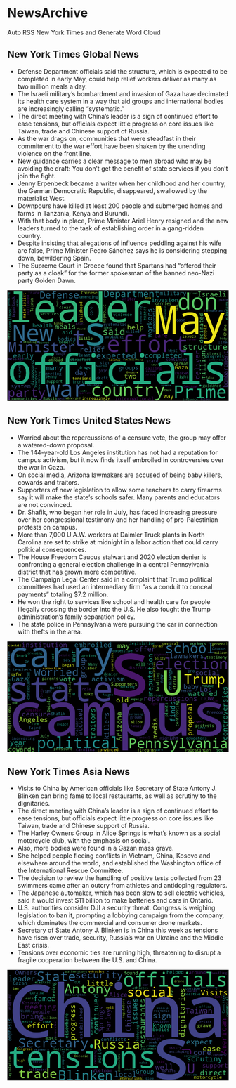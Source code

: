 # NewsArchive
Auto RSS New York Times and Generate Word Cloud

## New York Times Global News
* Defense Department officials said the structure, which is expected to be completed in early May, could help relief workers deliver as many as two million meals a day.
* The Israeli military’s bombardment and invasion of Gaza have decimated its health care system in a way that aid groups and international bodies are increasingly calling “systematic.”
* The direct meeting with China’s leader is a sign of continued effort to ease tensions, but officials expect little progress on core issues like Taiwan, trade and Chinese support of Russia.
* As the war drags on, communities that were steadfast in their commitment to the war effort have been shaken by the unending violence on the front line.
* New guidance carries a clear message to men abroad who may be avoiding the draft: You don’t get the benefit of state services if you don’t join the fight.
* Jenny Erpenbeck became a writer when her childhood and her country, the German Democratic Republic, disappeared, swallowed by the materialist West.
* Downpours have killed at least 200 people and submerged homes and farms in Tanzania, Kenya and Burundi.
* With that body in place, Prime Minister Ariel Henry resigned and the new leaders turned to the task of establishing order in a gang-ridden country.
* Despite insisting that allegations of influence peddling against his wife are false, Prime Minister Pedro Sánchez says he is considering stepping down, bewildering Spain.
* The Supreme Court in Greece found that Spartans had “offered their party as a cloak” for the former spokesman of the banned neo-Nazi party Golden Dawn.

![Global](./global.png)
## New York Times United States News
* Worried about the repercussions of a censure vote, the group may offer a watered-down proposal.
* The 144-year-old Los Angeles institution has not had a reputation for campus activism, but it now finds itself embroiled in controversies over the war in Gaza.
* On social media, Arizona lawmakers are accused of being baby killers, cowards and traitors.
* Supporters of new legislation to allow some teachers to carry firearms say it will make the state’s schools safer. Many parents and educators are not convinced.
* Dr. Shafik, who began her role in July, has faced increasing pressure over her congressional testimony and her handling of pro-Palestinian protests on campus.
* More than 7,000 U.A.W. workers at Daimler Truck plants in North Carolina are set to strike at midnight in a labor action that could carry political consequences.
* The House Freedom Caucus stalwart and 2020 election denier is confronting a general election challenge in a central Pennsylvania district that has grown more competitive.
* The Campaign Legal Center said in a complaint that Trump political committees had used an intermediary firm “as a conduit to conceal payments” totaling $7.2 million.
* He won the right to services like school and health care for people illegally crossing the border into the U.S. He also fought the Trump administration’s family separation policy.
* The state police in Pennsylvania were pursuing the car in connection with thefts in the area.

![US](./usnews.png)
## New York Times Asia News
* Visits to China by American officials like Secretary of State Antony J. Blinken can bring fame to local restaurants, as well as scrutiny to the dignitaries.
* The direct meeting with China’s leader is a sign of continued effort to ease tensions, but officials expect little progress on core issues like Taiwan, trade and Chinese support of Russia.
* The Harley Owners Group in Alice Springs is what’s known as a social motorcycle club, with the emphasis on social.
* Also, more bodies were found in a Gazan mass grave.
* She helped people fleeing conflicts in Vietnam, China, Kosovo and elsewhere around the world, and established the Washington office of the International Rescue Committee.
* The decision to review the handling of positive tests collected from 23 swimmers came after an outcry from athletes and antidoping regulators.
* The Japanese automaker, which has been slow to sell electric vehicles, said it would invest $11 billion to make batteries and cars in Ontario.
* U.S. authorities consider DJI a security threat. Congress is weighing legislation to ban it, prompting a lobbying campaign from the company, which dominates the commercial and consumer drone markets.
* Secretary of State Antony J. Blinken is in China this week as tensions have risen over trade, security, Russia’s war on Ukraine and the Middle East crisis.
* Tensions over economic ties are running high, threatening to disrupt a fragile cooperation between the U.S. and China.

![Asian](./asian.png)
